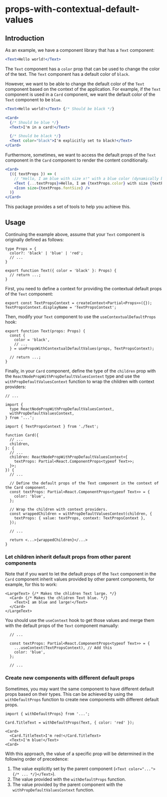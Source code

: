 # props-with-contextual-default-values

## Introduction

As an example, we have a component library that has a `Text` component:

```jsx
<Text>Hello world!</Text>
```

The `Text` component has a `color` prop that can be used to change the color of the text. The `Text` component has a default color of `black`.


However, we want to be able to change the default color of the `Text` component based on the context of the application. For example, if the `Text` component is used in a `Card` component, we want the default color of the `Text` component to be `blue`.

```jsx
<Text>Hello world!</Text> {/* Should be black */}

<Card>
  {/* Should be blue */}
  <Text>I'm in a card!</Text>

  {/* Should be black */}
  <Text color="black">I'm explicitly set to black!</Text>
</Card>
```

Furthermore, sometimes, we want to access the default props of the `Text` component in the `Card` component to render the content conditionally.

```jsx
<Card>
  {({ textProps }) => (
    // "Hello, I am blue with size x!" with a blue color (dynamically based on what the Card component provides)
    <Text {...textProps}>Hello, I am {textProps.color} with size {textProps.fontSize}!</Text>
    <Icon size={textProps.fontSize} />
  )}
</Card>
```

This package provides a set of tools to help you achieve this.


## Usage

Continuing the example above, assume that your `Text` component is originally defined as follows:

```tsx
type Props = {
  color?: 'black' | 'blue' | 'red';
  // ...
}

export function Text({ color = 'black' }: Props) {
  // return ...;
}
```

First, you need to define a context for providing the contextual default props of the `Text` component:

```tsx
export const TextPropsContext = createContext<Partial<Props>>({});
TextPropsContext.displayName = 'TextPropsContext';
```

Then, modify your `Text` component to use the `useContextualDefaultProps` hook:

```tsx
export function Text(props: Props) {
  const {
    color = 'black',
    // ...
  } = usePropsWithContextualDefaultValues(props, TextPropsContext);

  // return ...;
}
```

Finally, in your `Card` component, define the type of the `children` prop with the `ReactNodePropWithPropDefaultValuesContext` type and use the `withPropDefaultValuesContext` function to wrap the children with context providers:

```tsx
// ...

import {
  type ReactNodePropWithPropDefaultValuesContext,
  withPropDefaultValuesContext,
} from '...';

import { TextPropsContext } from './Text';

function Card({
  // ...
  children,
}: {
  // ...
  children: ReactNodePropWithPropDefaultValuesContext<{
    textProps: Partial<React.ComponentProps<typeof Text>>;
  }>;
}) {
  // ...

  // Define the default props of the Text component in the context of the Card component.
  const textProps: Partial<React.ComponentProps<typeof Text>> = {
    color: 'blue',
  };

  // Wrap the children with context providers.
  const wrappedChildren = withPropDefaultValuesContext(children, {
    textProps: { value: textProps, context: TextPropsContext },
  });

  // ...

  return <...>{wrappedChildren}</...>
}
```

### Let children inherit default props from other parent components

Note that if you want to let the default props of the `Text` component in the `Card` component inherit values provided by other parent components, for example, for this to work:

```tsx
<LargeText> {/* Makes the chlidren Text large. */}
  <Card> {/* Makes the chlidren Text blue. */}
    <Text>I am blue and large!</Text>
  </Card>
</LargeText>
```

You should use the `useContext` hook to get those values and merge them with the default props of the `Text` component manually:

```tsx
  // ...

  const textProps: Partial<React.ComponentProps<typeof Text>> = {
    ...useContext(TextPropsContext), // Add this
    color: 'blue',
  };

  // ...
```

### Create new components with different default props

Sometimes, you may want the same component to have different default props based on their types. This can be achieved by using the `withDefaultProps` function to create new components with different default props.

```tsx
import { withDefaultProps} from '...';

Card.TitleText = withDefaultProps(Text, { color: 'red' });
```

```tsx
<Card>
  <Card.TitleText>I'm red!</Card.TitleText>
  <Text>I'm blue!</Text>
<Card>
```

With this approach, the value of a specific prop will be determined in the following order of precedence:

1. The value explicitly set by the parent component (`<Text color="...">{/* ... */}</Text>`).
2. The value provided with the `withDefaultProps` function.
3. The value provided by the parent component with the `withPropDefaultValuesContext` function.
